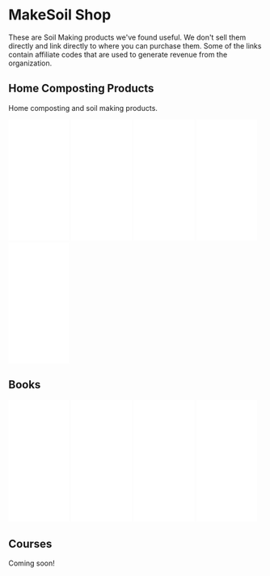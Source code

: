 # MakeSoil Shop 
These are Soil Making products we've found useful. We don't sell them directly and link directly to where you can purchase them. Some of the links contain affiliate codes that are used to generate revenue from the organization. 

## Home Composting Products
Home composting and soil making products.

<iframe style="width:120px;height:240px;" marginwidth="0" marginheight="0" scrolling="no" frameborder="0" src="//ws-na.amazon-adsystem.com/widgets/q?ServiceVersion=20070822&OneJS=1&Operation=GetAdHtml&MarketPlace=US&source=ac&ref=tf_til&ad_type=product_link&tracking_id=makesoil-20&marketplace=amazon&region=US&placement=B0775MPRML&asins=B0775MPRML&linkId=aba25b3b412c329f2bd6592b76b16a68&show_border=true&link_opens_in_new_window=true&price_color=333333&title_color=0066c0&bg_color=ffffff">
/iframe>

<iframe style="width:120px;height:240px;" marginwidth="0" marginheight="0" scrolling="no" frameborder="0" src="//ws-na.amazon-adsystem.com/widgets/q?ServiceVersion=20070822&OneJS=1&Operation=GetAdHtml&MarketPlace=US&source=ac&ref=tf_til&ad_type=product_link&tracking_id=makesoil-20&marketplace=amazon&region=US&placement=B002P5RGMI&asins=B002P5RGMI&linkId=2795da25e8cf6d425ba09e073b00fe79&show_border=true&link_opens_in_new_window=true&price_color=333333&title_color=0066c0&bg_color=ffffff">
</iframe>

<iframe style="width:120px;height:240px;" marginwidth="0" marginheight="0" scrolling="no" frameborder="0" src="//ws-na.amazon-adsystem.com/widgets/q?ServiceVersion=20070822&OneJS=1&Operation=GetAdHtml&MarketPlace=US&source=ac&ref=tf_til&ad_type=product_link&tracking_id=makesoil-20&marketplace=amazon&region=US&placement=B01BMX3SYI&asins=B01BMX3SYI&linkId=5171fd3e84b256866312bb57ec6dbe19&show_border=true&link_opens_in_new_window=true&price_color=333333&title_color=0066c0&bg_color=ffffff">
</iframe>

<iframe style="width:120px;height:240px;" marginwidth="0" marginheight="0" scrolling="no" frameborder="0" src="//ws-na.amazon-adsystem.com/widgets/q?ServiceVersion=20070822&OneJS=1&Operation=GetAdHtml&MarketPlace=US&source=ac&ref=tf_til&ad_type=product_link&tracking_id=makesoil-20&marketplace=amazon&region=US&placement=B004U7ISQ2&asins=B004U7ISQ2&linkId=062c6d7c38fae10b87c61a0f307af5dd&show_border=true&link_opens_in_new_window=true&price_color=333333&title_color=0066c0&bg_color=ffffff">
</iframe>

<iframe style="width:120px;height:240px;" marginwidth="0" marginheight="0" scrolling="no" frameborder="0" src="//ws-na.amazon-adsystem.com/widgets/q?ServiceVersion=20070822&OneJS=1&Operation=GetAdHtml&MarketPlace=US&source=ac&ref=tf_til&ad_type=product_link&tracking_id=makesoil-20&marketplace=amazon&region=US&placement=B004U7LXHS&asins=B004U7LXHS&linkId=1a42d74ccd1ae05568c15509434d52d0&show_border=true&link_opens_in_new_window=true&price_color=333333&title_color=0066c0&bg_color=ffffff">
</iframe>

<iframe style="width:120px;height:240px;" marginwidth="0" marginheight="0" scrolling="no" frameborder="0" src="//ws-na.amazon-adsystem.com/widgets/q?ServiceVersion=20070822&OneJS=1&Operation=GetAdHtml&MarketPlace=US&source=ac&ref=tf_til&ad_type=product_link&tracking_id=makesoil-20&marketplace=amazon&region=US&placement=B006AV03PA&asins=B006AV03PA&linkId=e93792055e0d54e5adf3600515930560&show_border=true&link_opens_in_new_window=true&price_color=333333&title_color=0066c0&bg_color=ffffff">
</iframe>

## Books
<iframe style="width:120px;height:240px;" marginwidth="0" marginheight="0" scrolling="no" frameborder="0" src="//ws-na.amazon-adsystem.com/widgets/q?ServiceVersion=20070822&OneJS=1&Operation=GetAdHtml&MarketPlace=US&source=ac&ref=tf_til&ad_type=product_link&tracking_id=makesoil-20&marketplace=amazon&region=US&placement=0520272900&asins=0520272900&linkId=85b58fbbec4906427223a558581f46b2&show_border=true&link_opens_in_new_window=true&price_color=333333&title_color=0066c0&bg_color=ffffff">
</iframe>

<iframe style="width:120px;height:240px;" marginwidth="0" marginheight="0" scrolling="no" frameborder="0" src="//ws-na.amazon-adsystem.com/widgets/q?ServiceVersion=20070822&OneJS=1&Operation=GetAdHtml&MarketPlace=US&source=ac&ref=tf_til&ad_type=product_link&tracking_id=makesoil-20&marketplace=amazon&region=US&placement=0393353370&asins=0393353370&linkId=a65505490496bc4b0bb45062a1061bb0&show_border=true&link_opens_in_new_window=true&price_color=333333&title_color=0066c0&bg_color=ffffff">
</iframe>

<iframe style="width:120px;height:240px;" marginwidth="0" marginheight="0" scrolling="no" frameborder="0" src="//ws-na.amazon-adsystem.com/widgets/q?ServiceVersion=20070822&OneJS=1&Operation=GetAdHtml&MarketPlace=US&source=ac&ref=tf_til&ad_type=product_link&tracking_id=makesoil-20&marketplace=amazon&region=US&placement=0393356094&asins=0393356094&linkId=85beda6bfbacb81595247064a987a675&show_border=true&link_opens_in_new_window=true&price_color=333333&title_color=0066c0&bg_color=ffffff">
</iframe>

<iframe style="width:120px;height:240px;" marginwidth="0" marginheight="0" scrolling="no" frameborder="0" src="//ws-na.amazon-adsystem.com/widgets/q?ServiceVersion=20070822&OneJS=1&Operation=GetAdHtml&MarketPlace=US&source=ac&ref=tf_til&ad_type=product_link&tracking_id=makesoil-20&marketplace=amazon&region=US&placement=0964425882&asins=0964425882&linkId=c598fab088ac5bf4b371677c6ddcd032&show_border=true&link_opens_in_new_window=true&price_color=333333&title_color=0066c0&bg_color=ffffff">
</iframe>

## Courses
Coming soon!